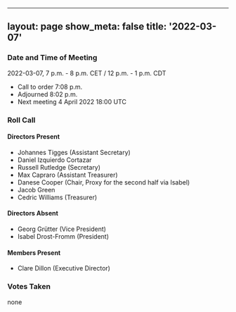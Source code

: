   ---
layout: page
show_meta: false
title: '2022-03-07'
---

### Date and Time of Meeting

2022-03-07, 7 p.m. - 8 p.m. CET / 12 p.m. - 1 p.m. CDT

* Call to order 7:08 p.m.
* Adjourned 8:02 p.m.
* Next meeting 4 April 2022 18:00 UTC

### Roll Call

#### Directors Present  

- Johannes Tigges (Assistant Secretary)
- Daniel Izquierdo Cortazar
- Russell Rutledge (Secretary)
- Max Capraro (Assistant Treasurer)
- Danese Cooper (Chair, Proxy for the second half via Isabel)
- Jacob Green
- Cedric Williams (Treasurer)

#### Directors Absent
- Georg Grütter (Vice President)
- Isabel Drost-Fromm (President)


#### Members Present
- Clare Dillon (Executive Director)

### Votes Taken

none
